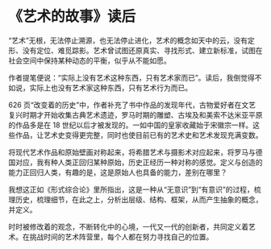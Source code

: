 # 《艺术的故事》读后

“艺术”无根，无法停止溯源，也无法停止进化，艺术的概念如天中的云，没有定形、没有定位、难觅踪影。艺术曾试图还原真实、寻找形式、建立新标准，试图在社会空间中保持某种动态的平衡，似乎从不能如愿。

作者提笔便说：“实际上没有艺术这种东西，只有艺术家而已”。读后，我倒觉得不如说，实际上也没有艺术家这种东西，只有艺术行为而已。

626 页“改变着的历史”中，作者补充了书中作品的发现年代，古物爱好者在文艺复兴时期才开始收集古典艺术遗迹，罗马时期的雕塑、古埃及和美索不达米亚平原的作品多是在 18 世纪以后才被发现的。一如中国的皇家收藏始于宋徽宗一样。这些作品，让艺术史变得更完整，同时也使目前已有的艺术史和艺术发现充满变数。





将现代艺术作品和原始壁画对称起来，将希腊艺术与摄影术对应起来，将罗马与德国对应，我有种人类正回归某种原始，历史正经历一种对称的感觉。定义与创造的能力正回归人类，有趣的是，这是原始人也具备的能力，差别在哪里？

我想这正如《形式综合论》里所指出，这是一种从“无意识”到“有意识”的过程，梳理历史，梳理细节，在此之上，分析出层级、结构、框架，从而产生抽象的概念，并定义。

时时被修改着的观念，不断转化中的心境，一代又一代的创新者，共同定义着艺术。在挑战时间的艺术阵营里，每个人都在努力寻找自己的位置。